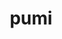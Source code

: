 ---
title: "pumi"
layout: cache
categories: [package, v0.18]
meta: {"versions": ["2.2.7"], "compilers": ["gcc@=7.5.0"], "oss": ["ubuntu18.04"], "platforms": ["linux"], "targets": ["x86_64"], "stacks": ["e4s"], "num_specs": 2, "num_specs_by_stack": {"e4s": 2}}
spec_details: [{"hash": "kq6cz3yhqcuz2a7dzyqlyx3e65uk3umr", "compiler": "gcc@=7.5.0", "versions": ["2.2.7"], "os": "ubuntu18.04", "platform": "linux", "target": "x86_64", "variants": ["build_type=RelWithDebInfo", "~fortran", "~int64", "~ipo", "~shared", "simmodsuite=none", "+simmodsuite_version_check", "~testing", "~zoltan"], "stacks": ["e4s"], "size": "-", "tarball": "https://binaries.spack.io/releases/v0.18/build_cache/linux-ubuntu18.04-x86_64/gcc-7.5.0/pumi-2.2.7/linux-ubuntu18.04-x86_64-gcc-7.5.0-pumi-2.2.7-kq6cz3yhqcuz2a7dzyqlyx3e65uk3umr.spack"}, {"hash": "hrdir4e76xleuyy7gbwkfwpc3hdriawc", "compiler": "gcc@=7.5.0", "versions": ["2.2.7"], "os": "ubuntu18.04", "platform": "linux", "target": "x86_64", "variants": ["build_type=RelWithDebInfo", "~fortran", "~int64", "~ipo", "~shared", "simmodsuite=none", "+simmodsuite_version_check", "~testing", "~zoltan"], "stacks": ["e4s"], "size": "-", "tarball": "https://binaries.spack.io/releases/v0.18/build_cache/linux-ubuntu18.04-x86_64/gcc-7.5.0/pumi-2.2.7/linux-ubuntu18.04-x86_64-gcc-7.5.0-pumi-2.2.7-hrdir4e76xleuyy7gbwkfwpc3hdriawc.spack"}]
---